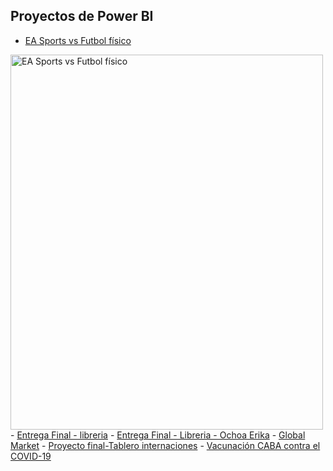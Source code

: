 ## Proyectos de Power BI

- <a href="EA Sports vs Futbol físico.pdf">EA Sports vs Futbol físico</a>
<img src="EA Sports vs Futbol físico.PNJ" alt="EA Sports vs Futbol físico" width="500" height="600">
- <a href="Entrega Final - libreria.pdf">Entrega Final - libreria</a>
  - <a href="Entrega Final - Libreria - Ochoa Erika.pdf">Entrega Final - Libreria - Ochoa Erika</a>
- <a href="Global Market.pdf">Global Market</a>
- <a href="proyecto-final-tablero-internaciones.pdf">Proyecto final-Tablero internaciones</a>
 - <a href="Vacunación CABA contra el COVID-19.pdf">Vacunación CABA contra el COVID-19</a>
